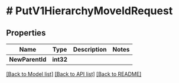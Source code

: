 # # PutV1HierarchyMoveIdRequest


## Properties 


Name | Type | Description | Notes
------------ | ------------- | ------------- | -------------
**NewParentId**| **int32** |   |


[[Back to Model list]](../../README.md#models) [[Back to API list]](../../README.md#endpoints) [[Back to README]](../../README.md)

